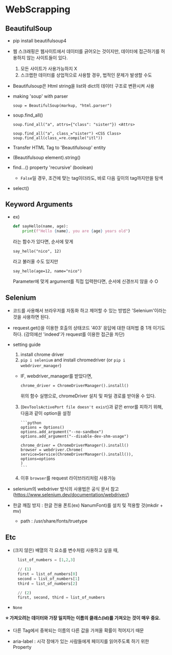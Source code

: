 # WebScrapping

## BeautifulSoup

- pip install beautifulsoup4

- 웹 스크래핑은 웹사이트에서 데이터를 긁어오는 것이지만, 데이터에 접근하기를
  허용하지 않는 사이트들이 있다.

  1. 모든 사이트가 사용가능하지 X
  2. 스크랩한 데이터를 상업적으로 사용할 경우, 법적인 문제가 발생할 수도

- Beautifulsoup은 Html string을 list와 dict의 데이터 구조로 변환시켜 사용

- making 'soup' with parser

  `soup = BeautifulSoup(markup, "html.parser")`

- soup.find_all()

  `soup.find_all("a", attrs={"class": "sister"}) <Attrs>`

  `soup.find_all("a", class_="sister") <CSS Class>`
  `soup.find_all(class_=re.compile("itl"))`

- Transfer HTML Tag to 'Beautifulsoup' entity

- (Beautifulsoup element).string()

- find...() property 'recursive' (boolean)

  - `False`일 경우, 조건에 맞는 tag이더라도, 바로 다음 깊이의 tag까지만을 탐색

- select()

## Keyword Arguments

- ex)

  ```python
  def sayHello(name, age):
      print(f"Hello {name}, you are {age} years old")
  ```

  라는 함수가 있다면, 순서에 맞게

  `say_hello("nico", 12)`

  라고 불러올 수도 있지만

  `say_hello(age=12, name="nico")`

  Parameter에 맞게 argument를 직접 입력한다면, 순서에 신경쓰지 않을 수 O

## Selenium

- 코드를 사용해서 브라우저를 자동화 하고 제어할 수 있는 방법은 'Selenium'이라는 것을 사용하면 된다.

- request.get()을 이용한 호출의 상태코드 '403' 응답에 대한 대처법 중 1개 이기도 하다.
  (강의에선 'indeed'가 request를 이용한 접근을 차단)

- setting guide

  1. install chrome driver
  2. `pip i selenium` and install chromedriver (or `pip i webdriver_manager`)

  - IF, webdriver_manager를 받았다면,

    `chrome_driver = ChromeDriverManager().install()`

    위의 함수 실행으로, chromeDriver 설치 및 파일 경로를 받아올 수 있다.

  3.  (`DevToolsActivePort file doesn't exist`)과 같은 error를 피하기 위해,
      다음과 같이 option을 설정

          ```python
          options = Options()
          options.add_argument("--no-sandbox")
          options.add_argument("--disable-dev-shm-usage")

          chrome_driver = ChromeDriverManager().install()
          browser = webdriver.Chrome(
          service=Service(ChromeDriverManager().install()), options=options
          )
          ```

  4.  이후 `browser`를 request 라이브러리처럼 사용가능

- selenium의 webdriver 방식의 사용법은 공식 문서 참고
  (https://www.selenium.dev/documentation/webdriver/)

- 한글 깨짐 방지 : 한글 전용 폰트(ex) NanumFont)를 설치 및 적용할 것(mkdir + mv)
  - path : /usr/share/fonts/truetype

## Etc

- (크지 않은) 배열의 각 요소를 변수처럼 사용하고 싶을 때,

  ```python
    list_of_numbers = [1,2,3]

    // (1)
    first = list_of_numbers[0]
    second = list_of_numbers[1]
    third = list_of_numbers[2]

    // (2)
    first, second, third = list_of_numbers
  ```

- `None`

**⭐ 가져오려는 데이터와 가장 일치하는 이름의 클래스(Id)를 가져오는 것이 매우 중요.**

- 다른 Tag에서 중복되는 이름의 다른 값을 가져올 확률이 적어지기 때문

- aria-label : 시각 장애가 있는 사람들에게 페이지를 읽어주도록 하기 위한 Property
